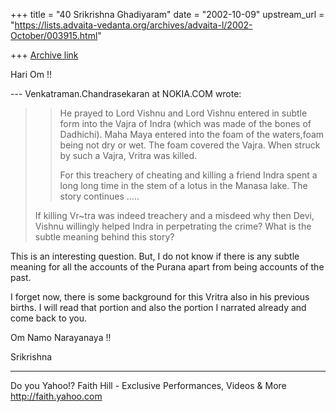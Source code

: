 +++
title = "40 Srikrishna Ghadiyaram"
date = "2002-10-09"
upstream_url = "https://lists.advaita-vedanta.org/archives/advaita-l/2002-October/003915.html"

+++
[Archive link](https://lists.advaita-vedanta.org/archives/advaita-l/2002-October/003915.html)

Hari Om !!

--- Venkatraman.Chandrasekaran at NOKIA.COM wrote:
> > He prayed to Lord Vishnu and Lord Vishnu entered
> in
> > subtle form into the Vajra of Indra (which was
> made of
> > the bones of Dadhichi). Maha Maya entered into the
> > foam of the waters,foam being not dry or wet. The
> foam
> > covered the Vajra. When struck by such a Vajra,
> Vritra
> > was killed.
> >
> > For this treachery of cheating and killing a
> friend
> > Indra spent a long long time in the stem of a
> lotus in
> > the Manasa lake. The story continues .....
> >
> >
>
>   If killing Vr~tra was indeed treachery and a
> misdeed
> why then Devi, Vishnu willingly helped Indra in
> perpetrating
> the crime?
>   What is the subtle meaning behind this story?
>

This is an interesting question. But, I do not know if
there is any subtle meaning for all the accounts of
the Purana apart from being accounts of the past.

I forget now, there is some background for this Vritra
also in his previous births. I will read that portion
and also the portion I narrated already and come back
to you.

Om Namo Narayanaya !!

Srikrishna

__________________________________________________
Do you Yahoo!?
Faith Hill - Exclusive Performances, Videos & More
http://faith.yahoo.com

